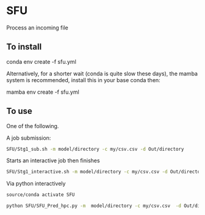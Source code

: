 # SFU
Process an incoming file

## To install

conda env create -f sfu.yml

Alternatively, for a shorter wait (conda is quite slow these days), the mamba system is recommended, install this in your base conda then:

mamba env create -f sfu.yml

## To use

One of the following.

A job submission:
```bash
SFU/Stg1_sub.sh -m model/directory -c my/csv.csv -d Out/directory
```

Starts an interactive job then finishes

```bash
SFU/Stg1_interactive.sh -m model/directory -c my/csv.csv -d Out/directory
```

Via python interactively

```bash
source/conda activate SFU

python SFU/SFU_Pred_hpc.py -m  model/directory -c my/csv.csv  -d Out/directory
```



